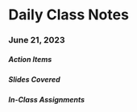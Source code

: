 # Daily Class Notes

### June 21, 2023

##### Action Items


##### Slides Covered


##### In-Class Assignments

